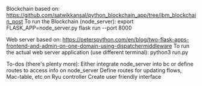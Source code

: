 Blockchain based on: https://github.com/satwikkansal/python_blockchain_app/tree/ibm_blockchain_post
To run the Blockchain (node_server):
export FLASK_APP=node_server.py
flask run --port 8000

Web server based on: https://peterspython.com/en/blog/two-flask-apps-frontend-and-admin-on-one-domain-using-dispatchermiddleware
To run the actual web server application (use different terminal):
python3 run.py

To-dos (there's plenty more): 
Either integrate node_server into bc or define routes to access info on node_server
Define routes for updating flows, Mac-table, etc on Ryu controller
Create user friendly interface
